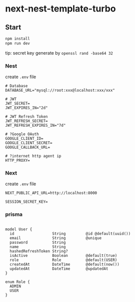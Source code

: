 # next-nest-template-turbo

## Start

```bash
npm install
npm run dev
```

tip: secret key generate by `openssl rand -base64 32`

### Nest
create `.env` file
```
# Database
DATABASE_URL="mysql://root:xxx@localhost:xxx/xxx"

# JWT
JWT_SECRET=
JWT_EXPIRES_IN="2d"

# JWT Refresh Token
JWT_REFRESH_SECRET=
JWT_REFRESH_EXPIRES_IN="7d"

# ?Google OAuth
GOOGLE_CLIENT_ID=
GOOGLE_CLIENT_SECRET=
GOOGLE_CALLBACK_URL=

# ?internet http agent ip
HTTP_PROXY=
```

### Next
create `.env` file
```
NEXT_PUBLIC_API_URL=http://localhost:8000

SESSION_SECRET_KEY=
```

### prisma
```prisma

model User {
  id                 String         @id @default(uuid())
  email              String         @unique
  password           String
  name               String
  hashedRefreshToken String?
  isActive           Boolean        @default(true)
  role               Role           @default(USER)
  createdAt          DateTime       @default(now())
  updatedAt          DateTime       @updatedAt
}

enum Role {
  ADMIN
  USER
}

```

